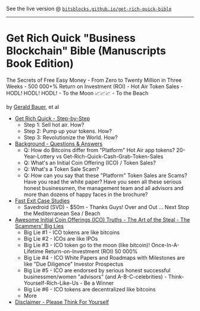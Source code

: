 See the live version @ [`bitsblocks.github.io/get-rich-quick-bible`](http://bitsblocks.github.io/get-rich-quick-bible)

---


# Get Rich Quick "Business Blockchain" Bible (Manuscripts Book Edition)

The Secrets of Free Easy Money -
From Zero to Twenty Million in Three Weeks - 500 000+% Return on Investment (ROI) -
Hot Air Token Sales - HODL! HODL! HODL! - To the Moon :chart_with_upwards_trend::chart_with_upwards_trend::chart_with_upwards_trend: -
To the Beach

by [Gerald Bauer](https://github.com/geraldb), et al


- [Get Rich Quick - Step-by-Step](manuscript/README.md)
  - Step 1: Sell hot air. How?
  - Step 2: Pump up your tokens. How?
  - Step 3: Revolutionize the World. How?
- [Background - Questions & Answers](manuscript/README.md#background---questions--answers)
  - Q: How do Bitcoins differ from "Platform" Hot Air app tokens? 20-Year-Lottery vs Get-Rich-Quick-Cash-Grab-Token-Sales
  - Q: What's an Initial Coin Offering (ICO) / Token Sales?
  - Q: What's a Token Sale Scam?
  - Q: How can you say that these "Platform" Token Sales are Scams? Have you read the white paper? Have you seen all these serious honest businessmen, the management team and all advisors and more than dozens of happy faces in the brochure?
- [Fast Exit Case Studies](manuscript/README.md#fast-exit-case-studies)
  - Savedroid (SVD) - $50m - Thanks Guys! Over and Out ... Next Stop the Mediterranean Sea / Beach
- [Awesome Initial Coin Offerings (ICO) Truths - The Art of the Steal - The Scammers' Big Lies](manuscript/awesome-ico-truths.md)
  - Big Lie #1 - ICO tokens are like bitcoins
  - Big Lie #2 - ICOs are like IPOs
  - Big Lie #3 - ICO token go to the moon (like bitcoin)! Once-In-A-Lifetime Return-on-Investment (ROI) 50 000%
  - Big Lie #4 - ICO White Papers and Roadmaps with Milestones are like "Due Diligence" Investor Prospectus
  - Big Lie #5 - ICO are endorsed by serious honest successful businessmen/women "advisors" (and A-B-C-celebrities) - Think-Yourself-Rich-Like-Us - Be a Winner
  - Big Lie #6 - ICO tokens are decentralized like bitcoins
  - More
- [Disclaimer - Please Think For Yourself](manuscript/disclaimer.md)
